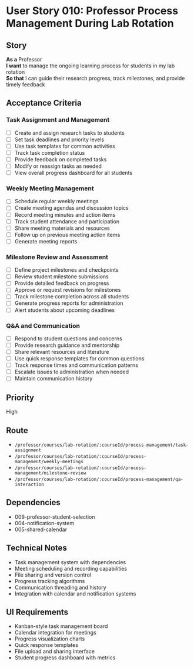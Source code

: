# User Story 010: Professor Process Management During Lab Rotation

## Story
**As a** Professor  
**I want** to manage the ongoing learning process for students in my lab rotation  
**So that** I can guide their research progress, track milestones, and provide timely feedback

## Acceptance Criteria

### Task Assignment and Management
- [ ] Create and assign research tasks to students
- [ ] Set task deadlines and priority levels
- [ ] Use task templates for common activities
- [ ] Track task completion status
- [ ] Provide feedback on completed tasks
- [ ] Modify or reassign tasks as needed
- [ ] View overall progress dashboard for all students

### Weekly Meeting Management  
- [ ] Schedule regular weekly meetings
- [ ] Create meeting agendas and discussion topics
- [ ] Record meeting minutes and action items
- [ ] Track student attendance and participation
- [ ] Share meeting materials and resources
- [ ] Follow up on previous meeting action items
- [ ] Generate meeting reports

### Milestone Review and Assessment
- [ ] Define project milestones and checkpoints
- [ ] Review student milestone submissions
- [ ] Provide detailed feedback on progress
- [ ] Approve or request revisions for milestones
- [ ] Track milestone completion across all students
- [ ] Generate progress reports for administration
- [ ] Alert students about upcoming deadlines

### Q&A and Communication
- [ ] Respond to student questions and concerns
- [ ] Provide research guidance and mentorship
- [ ] Share relevant resources and literature
- [ ] Use quick response templates for common questions
- [ ] Track response times and communication patterns
- [ ] Escalate issues to administration when needed
- [ ] Maintain communication history

## Priority
High

## Route
- `/professor/courses/lab-rotation/:courseId/process-management/task-assignment`
- `/professor/courses/lab-rotation/:courseId/process-management/weekly-meetings`
- `/professor/courses/lab-rotation/:courseId/process-management/milestone-review`
- `/professor/courses/lab-rotation/:courseId/process-management/qa-interaction`

## Dependencies
- 009-professor-student-selection
- 004-notification-system
- 005-shared-calendar

## Technical Notes
- Task management system with dependencies
- Meeting scheduling and recording capabilities
- File sharing and version control
- Progress tracking algorithms
- Communication threading and history
- Integration with calendar and notification systems

## UI Requirements
- Kanban-style task management board
- Calendar integration for meetings
- Progress visualization charts
- Quick response templates
- File upload and sharing interface
- Student progress dashboard with metrics